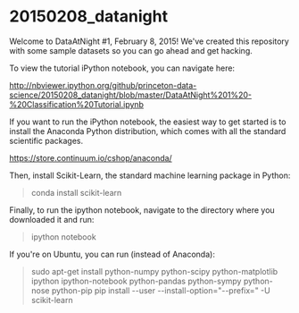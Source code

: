 # 20150208_datanight
Welcome to DataAtNight #1, February 8, 2015! We've created this repository with some sample datasets so you can go ahead and get hacking.

To view the tutorial iPython notebook, you can navigate here:

http://nbviewer.ipython.org/github/princeton-data-science/20150208_datanight/blob/master/DataAtNight%201%20-%20Classification%20Tutorial.ipynb

If you want to run the iPython notebook, the easiest way to get started is to install the Anaconda Python distribution, which comes with all the standard scientific packages.

https://store.continuum.io/cshop/anaconda/

Then, install Scikit-Learn, the standard machine learning package in Python:

> conda install scikit-learn

Finally, to run the ipython notebook, navigate to the directory where you downloaded it and run:

> ipython notebook

If you're on Ubuntu, you can run (instead of Anaconda):

> sudo apt-get install python-numpy python-scipy python-matplotlib ipython ipython-notebook python-pandas python-sympy python-nose python-pip
> pip install --user --install-option="--prefix=" -U scikit-learn
